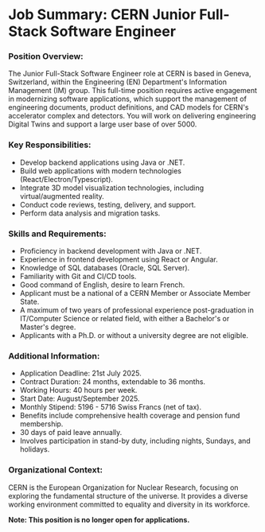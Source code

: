 # Job Summary: CERN Junior Full-Stack Software Engineer

### Position Overview:
The Junior Full-Stack Software Engineer role at CERN is based in Geneva, Switzerland, within the Engineering (EN) Department's Information Management (IM) group. This full-time position requires active engagement in modernizing software applications, which support the management of engineering documents, product definitions, and CAD models for CERN's accelerator complex and detectors. You will work on delivering engineering Digital Twins and support a large user base of over 5000. 

### Key Responsibilities:
- Develop backend applications using Java or .NET.
- Build web applications with modern technologies (React/Electron/Typescript).
- Integrate 3D model visualization technologies, including virtual/augmented reality.
- Conduct code reviews, testing, delivery, and support.
- Perform data analysis and migration tasks.

### Skills and Requirements:
- Proficiency in backend development with Java or .NET.
- Experience in frontend development using React or Angular.
- Knowledge of SQL databases (Oracle, SQL Server).
- Familiarity with Git and CI/CD tools.
- Good command of English, desire to learn French.
- Applicant must be a national of a CERN Member or Associate Member State.
- A maximum of two years of professional experience post-graduation in IT/Computer Science or related field, with either a Bachelor's or Master's degree.
- Applicants with a Ph.D. or without a university degree are not eligible.

### Additional Information:
- Application Deadline: 21st July 2025.
- Contract Duration: 24 months, extendable to 36 months.
- Working Hours: 40 hours per week.
- Start Date: August/September 2025.
- Monthly Stipend: 5196 - 5716 Swiss Francs (net of tax).
- Benefits include comprehensive health coverage and pension fund membership.
- 30 days of paid leave annually.
- Involves participation in stand-by duty, including nights, Sundays, and holidays.

### Organizational Context:
CERN is the European Organization for Nuclear Research, focusing on exploring the fundamental structure of the universe. It provides a diverse working environment committed to equality and diversity in its workforce.

**Note: This position is no longer open for applications.**